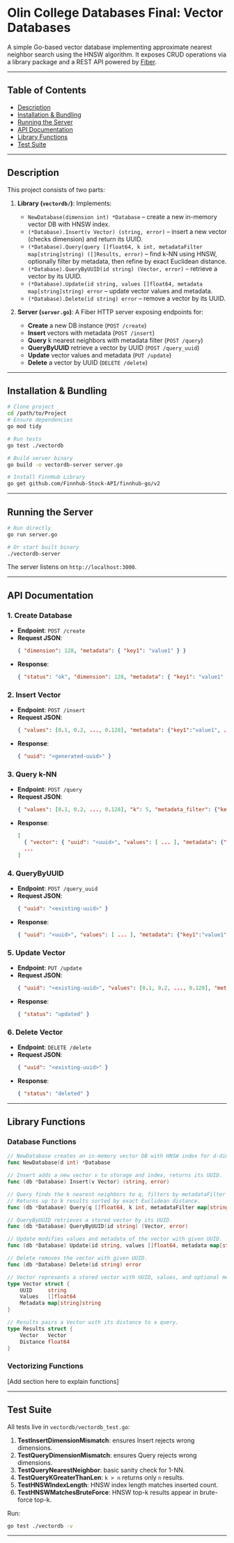 # Olin College Databases Final: Vector Databases

A simple Go-based vector database implementing approximate nearest neighbor search using the HNSW algorithm. It exposes CRUD operations via a library package and a REST API powered by [Fiber](https://github.com/gofiber/fiber).

---

## Table of Contents

- [Description](#description)
- [Installation & Bundling](#installation--bundling)
- [Running the Server](#running-the-server)
- [API Documentation](#api-documentation)
- [Library Functions](#library-functions)
- [Test Suite](#test-suite)

---

## Description

This project consists of two parts:

1. **Library (`vectordb/`)**: Implements:
   - `NewDatabase(dimension int) *Database` – create a new in-memory vector DB with HNSW index.
   - `(*Database).Insert(v Vector) (string, error)` – insert a new vector (checks dimension) and return its UUID.
   - `(*Database).Query(query []float64, k int, metadataFilter map[string]string) ([]Results, error)` – find k-NN using HNSW, optionally filter by metadata, then refine by exact Euclidean distance.
   - `(*Database).QueryByUUID(id string) (Vector, error)` – retrieve a vector by its UUID.
   - `(*Database).Update(id string, values []float64, metadata map[string]string) error` – update vector values and metadata.
   - `(*Database).Delete(id string) error` – remove a vector by its UUID.

2. **Server (`server.go`)**: A Fiber HTTP server exposing endpoints for:
   - **Create** a new DB instance (`POST /create`)
   - **Insert** vectors with metadata (`POST /insert`)
   - **Query** k nearest neighbors with metadata filter (`POST /query`)
   - **QueryByUUID** retrieve a vector by UUID (`POST /query_uuid`)
   - **Update** vector values and metadata (`PUT /update`)
   - **Delete** a vector by UUID (`DELETE /delete`)

---

## Installation & Bundling

```bash
# Clone project
cd /path/to/Project
# Ensure dependencies
go mod tidy

# Run tests
go test ./vectordb

# Build server binary
go build -o vectordb-server server.go

# Install FinnHub Library
go get github.com/Finnhub-Stock-API/finnhub-go/v2
```

---

## Running the Server

```bash
# Run directly
go run server.go

# Or start built binary
./vectordb-server
```
The server listens on `http://localhost:3000`.

---

## API Documentation

### 1. Create Database

- **Endpoint**: `POST /create`
- **Request JSON**:
  ```json
  { "dimension": 128, "metadata": { "key1": "value1" } }
  ```
- **Response**:
  ```json
  { "status": "ok", "dimension": 128, "metadata": { "key1": "value1" } }
  ```

### 2. Insert Vector

- **Endpoint**: `POST /insert`
- **Request JSON**:
  ```json
  { "values": [0.1, 0.2, ..., 0.128], "metadata": {"key1":"value1", ...} }
  ```
- **Response**:
  ```json
  { "uuid": "<generated-uuid>" }
  ```

### 3. Query k-NN

- **Endpoint**: `POST /query`
- **Request JSON**:
  ```json
  { "values": [0.1, 0.2, ..., 0.128], "k": 5, "metadata_filter": {"key1":"value1"} }
  ```
- **Response**:
  ```json
  [
    { "vector": { "uuid": "<uuid>", "values": [ ... ], "metadata": {"key1":"value1"} }, "distance": 0.123 },
    ...
  ]
  ```

### 4. QueryByUUID

- **Endpoint**: `POST /query_uuid`
- **Request JSON**:
  ```json
  { "uuid": "<existing-uuid>" }
  ```
- **Response**:
  ```json
  { "uuid": "<uuid>", "values": [ ... ], "metadata": {"key1":"value1"} }
  ```

### 5. Update Vector

- **Endpoint**: `PUT /update`
- **Request JSON**:
  ```json
  { "uuid": "<existing-uuid>", "values": [0.1, 0.2, ..., 0.128], "metadata": {"key1":"value1", ...} }
  ```
- **Response**:
  ```json
  { "status": "updated" }
  ```

### 6. Delete Vector

- **Endpoint**: `DELETE /delete`
- **Request JSON**:
  ```json
  { "uuid": "<existing-uuid>" }
  ```
- **Response**:
  ```json
  { "status": "deleted" }
  ```

---

## Library Functions

### Database Functions

```go 
// NewDatabase creates an in-memory vector DB with HNSW index for d-dimension.
func NewDatabase(d int) *Database

// Insert adds a new vector v to storage and index, returns its UUID.
func (db *Database) Insert(v Vector) (string, error)

// Query finds the k nearest neighbors to q, filters by metadataFilter if provided.
// Returns up to k results sorted by exact Euclidean distance.
func (db *Database) Query(q []float64, k int, metadataFilter map[string]string) ([]Results, error)

// QueryByUUID retrieves a stored vector by its UUID.
func (db *Database) QueryByUUID(id string) (Vector, error)

// Update modifies values and metadata of the vector with given UUID.
func (db *Database) Update(id string, values []float64, metadata map[string]string) error

// Delete removes the vector with given UUID.
func (db *Database) Delete(id string) error

// Vector represents a stored vector with UUID, values, and optional metadata.
type Vector struct {
    UUID     string
    Values   []float64
    Metadata map[string]string
}

// Results pairs a Vector with its distance to a query.
type Results struct {
    Vector   Vector
    Distance float64
}
```

### Vectorizing Functions

[Add section here to explain functions]

---

## Test Suite

All tests live in `vectordb/vectordb_test.go`:

1. **TestInsertDimensionMismatch**: ensures Insert rejects wrong dimensions.
2. **TestQueryDimensionMismatch**: ensures Query rejects wrong dimensions.
3. **TestQueryNearestNeighbor**: basic sanity check for 1-NN.
4. **TestQueryKGreaterThanLen**: `k > n` returns only `n` results.
5. **TestHNSWIndexLength**: HNSW index length matches inserted count.
6. **TestHNSWMatchesBruteForce**: HNSW top-k results appear in brute-force top-k.

Run:
```bash
go test ./vectordb -v
```

---
